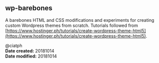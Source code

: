## wp-barebones

A barebones HTML and CSS modifications and experiments for creating custom Wordpress themes from scratch. Tutorials followed from [https://www.hostinger.ph/tutorials/create-wordpress-theme-html5](https://www.hostinger.ph/tutorials/create-wordpress-theme-html5).

@ciatph <br>
**Date created:** 20181014 <br>
**Date modified:** 20181014